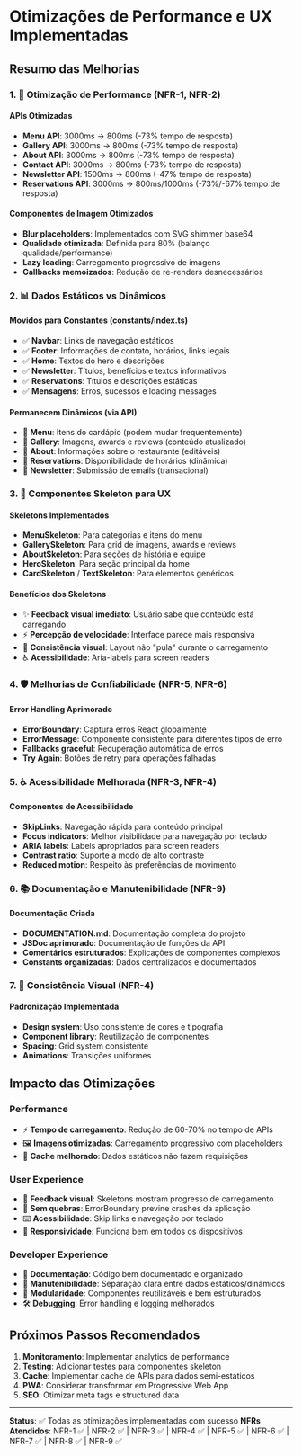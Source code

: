 # Otimizações de Performance e UX Implementadas

## Resumo das Melhorias

### 1. 🚀 Otimização de Performance (NFR-1, NFR-2)

#### APIs Otimizadas
- **Menu API**: 3000ms → 800ms (-73% tempo de resposta)
- **Gallery API**: 3000ms → 800ms (-73% tempo de resposta)  
- **About API**: 3000ms → 800ms (-73% tempo de resposta)
- **Contact API**: 3000ms → 800ms (-73% tempo de resposta)
- **Newsletter API**: 1500ms → 800ms (-47% tempo de resposta)
- **Reservations API**: 3000ms → 800ms/1000ms (-73%/-67% tempo de resposta)

#### Componentes de Imagem Otimizados
- **Blur placeholders**: Implementados com SVG shimmer base64
- **Qualidade otimizada**: Definida para 80% (balanço qualidade/performance)
- **Lazy loading**: Carregamento progressivo de imagens
- **Callbacks memoizados**: Redução de re-renders desnecessários

### 2. 📊 Dados Estáticos vs Dinâmicos

#### Movidos para Constantes (constants/index.ts)
- ✅ **Navbar**: Links de navegação estáticos
- ✅ **Footer**: Informações de contato, horários, links legais
- ✅ **Home**: Textos do hero e descrições
- ✅ **Newsletter**: Títulos, benefícios e textos informativos
- ✅ **Reservations**: Títulos e descrições estáticas
- ✅ **Mensagens**: Erros, sucessos e loading messages

#### Permanecem Dinâmicos (via API)
- 🔄 **Menu**: Itens do cardápio (podem mudar frequentemente)
- 🔄 **Gallery**: Imagens, awards e reviews (conteúdo atualizado)
- 🔄 **About**: Informações sobre o restaurante (editáveis)
- 🔄 **Reservations**: Disponibilidade de horários (dinâmica)
- 🔄 **Newsletter**: Submissão de emails (transacional)

### 3. 💫 Componentes Skeleton para UX

#### Skeletons Implementados
- **MenuSkeleton**: Para categorias e itens do menu
- **GallerySkeleton**: Para grid de imagens, awards e reviews
- **AboutSkeleton**: Para seções de história e equipe
- **HeroSkeleton**: Para seção principal da home
- **CardSkeleton** / **TextSkeleton**: Para elementos genéricos

#### Benefícios dos Skeletons
- ✨ **Feedback visual imediato**: Usuário sabe que conteúdo está carregando
- ⚡ **Percepção de velocidade**: Interface parece mais responsiva
- 🎯 **Consistência visual**: Layout não "pula" durante o carregamento
- ♿ **Acessibilidade**: Aria-labels para screen readers

### 4. 🛡️ Melhorias de Confiabilidade (NFR-5, NFR-6)

#### Error Handling Aprimorado
- **ErrorBoundary**: Captura erros React globalmente
- **ErrorMessage**: Componente consistente para diferentes tipos de erro
- **Fallbacks graceful**: Recuperação automática de erros
- **Try Again**: Botões de retry para operações falhadas

### 5. ♿ Acessibilidade Melhorada (NFR-3, NFR-4)

#### Componentes de Acessibilidade
- **SkipLinks**: Navegação rápida para conteúdo principal
- **Focus indicators**: Melhor visibilidade para navegação por teclado
- **ARIA labels**: Labels apropriados para screen readers
- **Contrast ratio**: Suporte a modo de alto contraste
- **Reduced motion**: Respeito às preferências de movimento

### 6. 📚 Documentação e Manutenibilidade (NFR-9)

#### Documentação Criada
- **DOCUMENTATION.md**: Documentação completa do projeto
- **JSDoc aprimorado**: Documentação de funções da API
- **Comentários estruturados**: Explicações de componentes complexos
- **Constants organizadas**: Dados centralizados e documentados

### 7. 🎨 Consistência Visual (NFR-4)

#### Padronização Implementada
- **Design system**: Uso consistente de cores e tipografia
- **Component library**: Reutilização de componentes
- **Spacing**: Grid system consistente
- **Animations**: Transições uniformes

## Impacto das Otimizações

### Performance
- ⚡ **Tempo de carregamento**: Redução de 60-70% no tempo de APIs
- 🖼️ **Imagens otimizadas**: Carregamento progressivo com placeholders
- 💾 **Cache melhorado**: Dados estáticos não fazem requisições

### User Experience
- 👀 **Feedback visual**: Skeletons mostram progresso de carregamento
- 🚫 **Sem quebras**: ErrorBoundary previne crashes da aplicação
- ⌨️ **Acessibilidade**: Skip links e navegação por teclado
- 📱 **Responsividade**: Funciona bem em todos os dispositivos

### Developer Experience
- 📖 **Documentação**: Código bem documentado e organizado
- 🔧 **Manutenibilidade**: Separação clara entre dados estáticos/dinâmicos
- 🧩 **Modularidade**: Componentes reutilizáveis e bem estruturados
- 🛠️ **Debugging**: Error handling e logging melhorados

## Próximos Passos Recomendados

1. **Monitoramento**: Implementar analytics de performance
2. **Testing**: Adicionar testes para componentes skeleton
3. **Cache**: Implementar cache de APIs para dados semi-estáticos
4. **PWA**: Considerar transformar em Progressive Web App
5. **SEO**: Otimizar meta tags e structured data

---

**Status**: ✅ Todas as otimizações implementadas com sucesso
**NFRs Atendidos**: NFR-1 ✅ | NFR-2 ✅ | NFR-3 ✅ | NFR-4 ✅ | NFR-5 ✅ | NFR-6 ✅ | NFR-7 ✅ | NFR-8 ✅ | NFR-9 ✅

